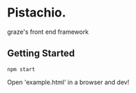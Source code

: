 Pistachio.
===

graze's front end framework

Getting Started
---
```
npm start
```

Open 'example.html' in a browser and dev!
